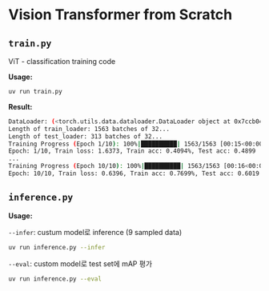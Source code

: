 # Vision Transformer from Scratch

## `train.py`

ViT - classification training code

**Usage:**

```bash
uv run train.py
```

**Result:**

```bash
DataLoader: (<torch.utils.data.dataloader.DataLoader object at 0x7ccb043370e0>, <torch.utils.data.dataloader.DataLoader object at 0x7ccc31566bd0>)
Length of train_loader: 1563 batches of 32...
Length of test_loader: 313 batches of 32...
Training Progress (Epoch 1/10): 100%|██████████| 1563/1563 [00:15<00:00, 98.01it/s]
Epoch: 1/10, Train loss: 1.6373, Train acc: 0.4094%, Test acc: 0.4899
...
Training Progress (Epoch 10/10): 100%|██████████| 1563/1563 [00:16<00:00, 97.11it/s]
Epoch: 10/10, Train loss: 0.6396, Train acc: 0.7699%, Test acc: 0.6019
```

## `inference.py`

**Usage:** 

`--infer`: custum model로 inference (9 sampled data)
```bash
uv run inference.py --infer
```

`--eval`: custom model로 test set에 mAP 평가
```bash
uv run inference.py --eval 
```